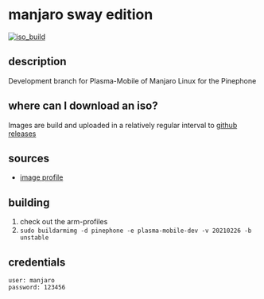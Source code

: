 # manjaro sway edition
[![iso_build](https://github.com/manjaro-pinephone/plasma-mobile-dev/workflows/iso_build/badge.svg?event=repository_dispatch)](https://github.com/manjaro-pinephone/plasma-mobile-dev/actions)

## description

Development branch for Plasma-Mobile of Manjaro Linux for the Pinephone

## where can I download an iso?

Images are build and uploaded in a relatively regular interval to [github releases](https://github.com/manjaro-pinephone/plasma-mobile-dev/releases)

## sources

- [image profile](https://github.com/manjaro-pinephone/arm-profiles)

## building

1. check out the arm-profiles
2. `sudo buildarmimg -d pinephone -e plasma-mobile-dev -v 20210226 -b unstable`

## credentials

```
user: manjaro
password: 123456
```
